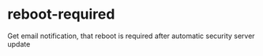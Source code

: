 # reboot-required
Get email notification, that reboot is required after automatic security server update
